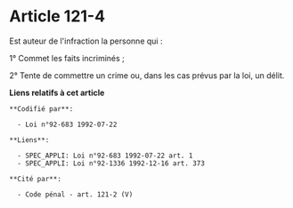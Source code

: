 # Article 121-4

Est auteur de l'infraction la personne qui :

1° Commet les faits incriminés ;

2° Tente de commettre un crime ou, dans les cas prévus par la loi, un délit.

**Liens relatifs à cet article**

	**Codifié par**:

	  - Loi n°92-683 1992-07-22

	**Liens**:

	  - SPEC_APPLI: Loi n°92-683 1992-07-22 art. 1
	  - SPEC_APPLI: Loi n°92-1336 1992-12-16 art. 373

	**Cité par**:

	  - Code pénal - art. 121-2 (V)
